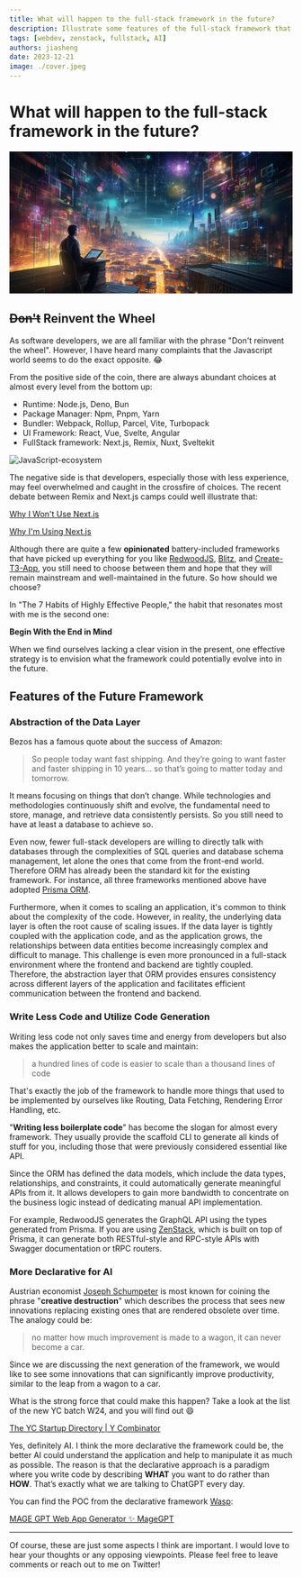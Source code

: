```yaml
---
title: What will happen to the full-stack framework in the future?
description: Illustrate some features of the full-stack framework that would evolve in the future
tags: [webdev, zenstack, fullstack, AI]
authors: jiasheng
date: 2023-12-21
image: ./cover.jpeg
---
```


# What will happen to the full-stack framework in the future?

![Cover Image](cover.jpeg)

## ~~Don't~~ Reinvent the Wheel

As software developers, we are all familiar with the phrase "Don't reinvent the wheel". However, I have heard many complaints that the Javascript world seems to do the exact opposite. 😂
<!--truncate-->
From the positive side of the coin, there are always abundant choices at almost every level from the bottom up: 

- Runtime: Node.js, Deno, Bun
- Package Manager: Npm, Pnpm, Yarn
- Bundler: Webpack, Rollup, Parcel, Vite, Turbopack
- UI Framework: React, Vue, Svelte, Angular
- FullStack framework: Next.js, Remix, Nuxt, Sveltekit

![JavaScript-ecosystem](https://github.com/zenstackhq/zenstack/assets/16688722/90258209-5e61-47c7-8dc8-1e5b86e5e935)

The negative side is that developers, especially those with less experience, may feel overwhelmed and caught in the crossfire of choices.  The recent debate between Remix and Next.js camps could well illustrate that: 

[Why I Won't Use Next.js](https://www.epicweb.dev/why-i-wont-use-nextjs)

[Why I'm Using Next.js](https://leerob.io/blog/using-nextjs)

Although there are quite a few **opinionated** battery-included frameworks that have picked up everything for you like [RedwoodJS](https://redwoodjs.com/), [Blitz](https://blitzjs.com/), and [Create-T3-App](https://create.t3.gg/),  you still need to choose between them and hope that they will remain mainstream and well-maintained in the future.  So how should we choose?

In "The 7 Habits of Highly Effective People," the habit that resonates most with me is the second one: 

**Begin With the End in Mind**

When we find ourselves lacking a clear vision in the present, one effective strategy is to envision what the framework could potentially evolve into in the future.

## Features of the Future Framework

### Abstraction of the Data Layer

Bezos has a famous quote about the success of Amazon: 

> So people today want fast shipping. And they’re going to want faster and faster shipping in 10 years… so that’s going to matter today and tomorrow.

It means focusing on things that don’t change.  While technologies and methodologies continuously shift and evolve, the fundamental need to store, manage, and retrieve data consistently persists.  So you still need to have at least a database to achieve so.  

Even now, fewer full-stack developers are willing to directly talk with databases through the complexities of SQL queries and database schema management, let alone the ones that come from the front-end world.  Therefore ORM has already been the standard kit for the existing framework.  For instance, all three frameworks mentioned above have adopted [Prisma ORM](https://www.prisma.io/).

Furthermore, when it comes to scaling an application, it's common to think about the complexity of the code. However, in reality, the underlying data layer is often the root cause of scaling issues. If the data layer is tightly coupled with the application code, and as the application grows, the relationships between data entities become increasingly complex and difficult to manage. This challenge is even more pronounced in a full-stack environment where the frontend and backend are tightly coupled. Therefore, the abstraction layer that ORM provides ensures consistency across different layers of the application and facilitates efficient communication between the frontend and backend.

### Write Less Code and Utilize Code Generation

Writing less code not only saves time and energy from developers but also makes the application better to scale and maintain:

> a hundred lines of code is easier to scale than a thousand lines of code

That's exactly the job of the framework to handle more things that used to be implemented by ourselves like Routing, Data Fetching, Rendering Error Handling, etc. 

"**Writing less boilerplate code**" has become the slogan for almost every framework.  They usually provide the scaffold CLI to generate all kinds of stuff for you, including those that were previously considered essential like API. 

Since the ORM has defined the data models, which include the data types, relationships, and constraints,  it could automatically generate meaningful APIs from it.  It allows developers to gain more bandwidth to concentrate on the business logic instead of dedicating manual API implementation.  

For example, RedwoodJS generates the GraphQL API using the types generated from Prisma. If you are using [ZenStack](https://zenstack.dev/?utm_campaign=devto&utm_medium=organic&utm_content=future-fullstack), which is built on top of Prisma, it can generate both RESTful-style and RPC-style APIs with Swagger documentation or tRPC routers.

### More Declarative for AI

Austrian economist [Joseph Schumpeter](https://www.investopedia.com/terms/j/joseph-schumpeter.asp) is most known for coining the phrase "**creative destruction**" which describes the process that sees new innovations replacing existing ones that are rendered obsolete over time. The analogy could be: 

> no matter how much improvement is made to a wagon, it can never become a car.

Since we are discussing the next generation of the framework, we would like to see some innovations that can significantly improve productivity, similar to the leap from a wagon to a car.

What is the strong force that could make this happen? Take a look at the list of the new YC batch W24, and you will find out 😄

[The YC Startup Directory | Y Combinator](https://www.ycombinator.com/companies?batch=W24)

Yes, definitely AI. I think the more declarative the framework could be, the better AI could understand the application and help to manipulate it as much as possible.   The reason is that the declarative approach is a paradigm where you write code by describing **WHAT** you want to do rather than **HOW**.  That’s exactly what we are talking to ChatGPT every day.   

You can find the POC from the declarative framework [Wasp](https://wasp-lang.dev/):

[MAGE GPT Web App Generator ✨ MageGPT](https://usemage.ai/)

---

Of course, these are just some aspects I think are important. I would love to hear your thoughts or any opposing viewpoints. Please feel free to leave comments or reach out to me on Twitter!